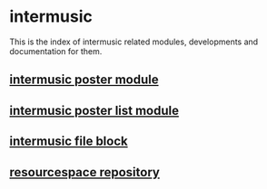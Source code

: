 # intermusic

This is the index of intermusic related modules, developments and documentation for them.

## [intermusic poster module](https://github.com/iorobertob/intermusic_poster)

## [intermusic poster list module](https://github.com/iorobertob/intermusic-database)

## [intermusic file block](https://github.com/iorobertob/intermusic-database)

## [resourcespace repository](https://github.com/iorobertob/moodle-repository-resourcespace)

